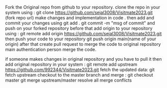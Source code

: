 Fork the  Original repo from github to your repository.
clone the repo in your system using :
git clone https://github.com/sejal3008/Visitmate2023.git (fork repo url)
make changes and implementation in code .
then add and commit your changes using 
git add .
git commit -m "msg of commit"
and push on your forked repository 
before that add origin to your repository using :
git remote add origin https://github.com/sejal3008/Visitmate2023.git
then push your code to your repository 
git push origin main(name of your origin)
after that create pull request to merge the code to original repository main authentication person merge the code.

if someone makes changes in original repository and you have to pull it then 
add original repository in your system :
git remote add upstream https://github.com/992344/Visitmate2023.git
fetch the updated data:
git fetch upstream
checkout to the master branch and merge :
git checkout master
git merge upstream/master
resolve all merge conflicts

